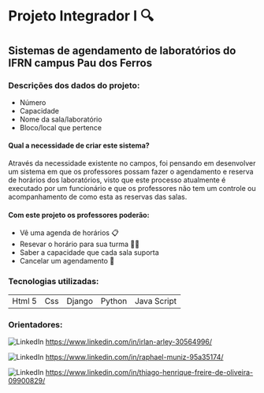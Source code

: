 <h1> Projeto Integrador I 🔍 </h1>

## Sistemas de agendamento de laboratórios do IFRN campus Pau dos Ferros

### Descrições dos dados do projeto:

+ Número
+ Capacidade
+ Nome da sala/laboratório
+ Bloco/local que pertence

#### Qual a necessidade de criar este sistema?
Através da necessidade existente no campos, foi pensando em desenvolver um sistema em que os professores possam fazer o agendamento e reserva de horários dos laboratórios, visto que este processo atualmente é executado por um funcionário e que os professores não tem um controle ou acompanhamento de como esta as reservas das salas.

#### Com este projeto os professores poderão:
- Vê uma agenda de horários 📋
- Resevar o horário para sua turma 🧑‍🏫
- Saber a capacidade que cada sala suporta
- Cancelar um agendamento 📅

### Tecnologias utilizadas:

<table> 
  <tr> 
    <td> Html 5 </td>
    <td> Css </td>
    <td> Django </td>
    <td> Python </td>
    <td> Java Script</td>
    </tr>
</table>

### Orientadores:
 ![LinkedIn](https://img.shields.io/badge/-LinkedIn-0077B5?style=for-the-badge&logo=LinkedIn&logoColor=white) https://www.linkedin.com/in/irlan-arley-30564996/
 
 ![LinkedIn](https://img.shields.io/badge/-LinkedIn-0077B5?style=for-the-badge&logo=LinkedIn&logoColor=white) https://www.linkedin.com/in/raphael-muniz-95a35174/
 
 ![LinkedIn](https://img.shields.io/badge/-LinkedIn-0077B5?style=for-the-badge&logo=LinkedIn&logoColor=white) https://www.linkedin.com/in/thiago-henrique-freire-de-oliveira-09900829/

